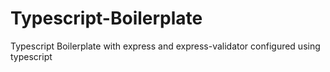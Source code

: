 # Typescript-Boilerplate
Typescript Boilerplate with express and express-validator configured using typescript
